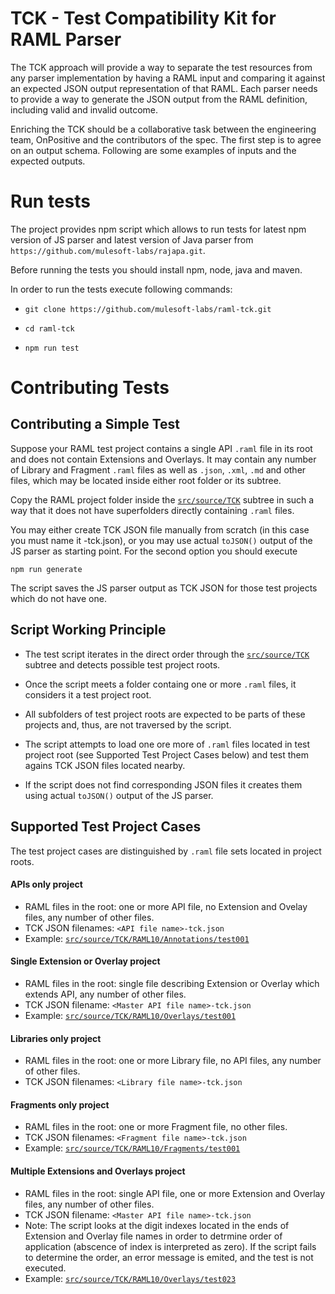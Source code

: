 # TCK - Test Compatibility Kit for RAML Parser

The TCK approach will provide a way to separate the test resources from any parser implementation by having a RAML input and comparing it against an expected JSON output representation of that RAML. Each parser needs to provide a way to generate the JSON output from the RAML definition, including valid and invalid outcome.

Enriching the TCK should be a collaborative task between the engineering team, OnPositive and the contributors of the spec. The first step is to agree on an output schema. Following are some examples of inputs and the expected outputs.

# Run tests
The project provides npm script which allows to run tests for latest npm version of JS parser and latest version of Java parser from `https://github.com/mulesoft-labs/rajapa.git`.

Before running the tests you should install npm, node, java and maven.

In order to run the tests execute following commands:
* `git clone https://github.com/mulesoft-labs/raml-tck.git`

* `cd raml-tck`

* `npm run test`

# Contributing Tests

## Contributing a Simple Test

Suppose your RAML test project contains a single API `.raml` file in its root and does not contain Extensions and Overlays. It may contain any number of Library and Fragment `.raml` files as well as `.json`, `.xml`, `.md` and other files, which may be located inside either root folder or its subtree.

Copy the RAML project folder inside the [`src/source/TCK`](https://github.com/mulesoft-labs/raml-tck/tree/master/src/source/TCK) subtree in such a way that it does not have superfolders directly containing `.raml` files.

You may either create TCK JSON file manually from scratch (in this case you must name it <my API RAML file name>-tck.json), or you may use actual `toJSON()` output of the JS parser as starting point. For the second option you should execute
```
npm run generate
```
The script saves the JS parser output as TCK JSON for those test projects which do not have one.

## Script Working Principle

* The test script iterates in the direct order through the [`src/source/TCK`](https://github.com/mulesoft-labs/raml-tck/tree/master/src/source/TCK) subtree and detects possible test project roots.

* Once the script meets a folder containg one or more `.raml` files, it considers it a test project root.

* All subfolders of test project roots are expected to be parts of these projects and, thus, are not traversed by the script.

* The script attempts to load one ore more of `.raml` files located in test project root (see Supported Test Project Cases below) and test them agains TCK JSON files located nearby.

* If the script does not find corresponding JSON files it creates them using actual `toJSON()` output of the JS parser.



## Supported Test Project Cases

The test project cases are distinguished by `.raml` file sets located in project roots.

#### APIs only project
* RAML files in the root: one or more API file, no Extension and Ovelay files, any number of other files.
* TCK JSON filenames: `<API file name>-tck.json`
* Example: [`src/source/TCK/RAML10/Annotations/test001`](https://github.com/mulesoft-labs/raml-tck/tree/master/src/source/TCK/RAML10/Annotations/test001)

#### Single Extension or Overlay project
* RAML files in the root: single file describing Extension or Overlay which extends API, any number of other files.
* TCK JSON filename: `<Master API file name>-tck.json`
* Example: [`src/source/TCK/RAML10/Overlays/test001`](https://github.com/mulesoft-labs/raml-tck/tree/master/src/source/TCK/RAML10/Overlays/test001)

#### Libraries only project
* RAML files in the root: one or more Library file, no API files, any number of other files.
* TCK JSON filenames: `<Library file name>-tck.json`

#### Fragments only project
* RAML files in the root: one or more Fragment file, no other files.
* TCK JSON filenames: `<Fragment file name>-tck.json`
* Example: [`src/source/TCK/RAML10/Fragments/test001`](https://github.com/mulesoft-labs/raml-tck/tree/master/src/source/TCK/RAML10/Fragments/test001)

#### Multiple Extensions and Overlays project
* RAML files in the root: single API file, one or more Extension and Overlay files, any number of other files.
* TCK JSON filename: `<Master API file name>-tck.json`
* Note:  The script looks at the digit indexes located in the ends of Extension and Overlay file names in order to detrmine order of application (abscence of index is interpreted as zero). If the script fails to determine the order, an error message is emited, and the test is not executed.
* Example: [`src/source/TCK/RAML10/Overlays/test023`](https://github.com/mulesoft-labs/raml-tck/tree/master/src/source/TCK/RAML10/Overlays/test023)






 



